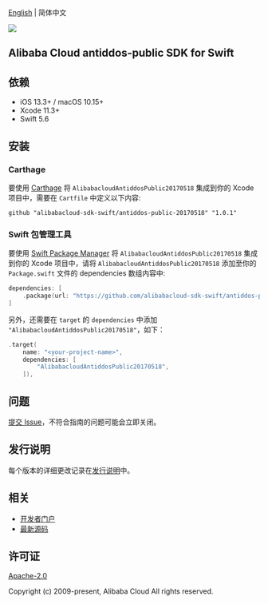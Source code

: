 [English](README.md) | 简体中文

![](https://aliyunsdk-pages.alicdn.com/icons/AlibabaCloud.svg)

## Alibaba Cloud antiddos-public SDK for Swift

## 依赖

- iOS 13.3+ / macOS 10.15+
- Xcode 11.3+
- Swift 5.6

## 安装

### Carthage

要使用 [Carthage](https://github.com/Carthage/Carthage) 将 `AlibabacloudAntiddosPublic20170518` 集成到你的 Xcode 项目中，需要在 `Cartfile` 中定义以下内容:

```ogdl
github "alibabacloud-sdk-swift/antiddos-public-20170518" "1.0.1"
```

### Swift 包管理工具

要使用 [Swift Package Manager](https://swift.org/package-manager/) 将 `AlibabacloudAntiddosPublic20170518` 集成到你的 Xcode 项目中，请将 `AlibabacloudAntiddosPublic20170518` 添加至你的 `Package.swift` 文件的 dependencies 数组内容中:

```swift
dependencies: [
    .package(url: "https://github.com/alibabacloud-sdk-swift/antiddos-public-20170518.git", from: "1.0.1")
]
```

另外，还需要在 `target` 的 `dependencies` 中添加 `"AlibabacloudAntiddosPublic20170518"`，如下：

```swift
.target(
    name: "<your-project-name>",
    dependencies: [
        "AlibabacloudAntiddosPublic20170518",
    ]),
```

## 问题

[提交 Issue](https://github.com/alibabacloud-sdk-swift/antiddos-public-20170518/issues/new)，不符合指南的问题可能会立即关闭。

## 发行说明

每个版本的详细更改记录在[发行说明](./ChangeLog.txt)中。

## 相关

* [开发者门户](https://next.api.aliyun.com/home)
* [最新源码](https://github.com/alibabacloud-sdk-swift/antiddos-public-20170518)

## 许可证

[Apache-2.0](http://www.apache.org/licenses/LICENSE-2.0)

Copyright (c) 2009-present, Alibaba Cloud All rights reserved.

